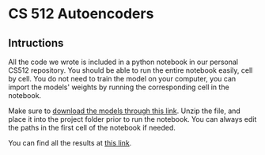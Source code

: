 # CS 512 Autoencoders
## Intructions

All the code we wrote is included in a python notebook in our personal CS512 repository. You should be able to run the entire notebook easily, cell by cell. You do not need to train the model on your computer, you can import the models' weights by running the corresponding cell in the notebook.

Make sure to [download the models through this link](https://jeanhaberer.com/cs512/project/models.zip). Unzip the file, and place it into the project folder prior to run the notebook. You can always edit the paths in the first cell of the notebook if needed.

You can find all the results at [this link](https://jeanhaberer.com/cs512/project/results.zip).